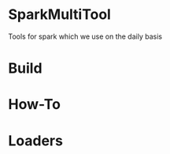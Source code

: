 SparkMultiTool
==============

Tools for spark which we use on the daily basis

Build
=====


How-To
======

Loaders
=======
